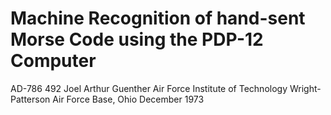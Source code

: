 Machine Recognition of hand-sent Morse Code using the PDP-12 Computer
===
AD-786 492
Joel Arthur Guenther
Air Force Institute of Technology
Wright- Patterson Air Force Base, Ohio
December 1973

